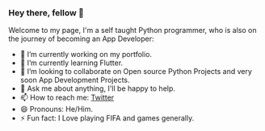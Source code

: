 ### Hey there, fellow  👋


Welcome to my page, I'm a self taught Python programmer, who is also on the journey of becoming an App Developer:

- 🔭 I’m currently working on my portfolio.
- 🌱 I’m currently learning Flutter.
- 👯 I’m looking to collaborate on Open source Python Projects and very soon App Development Projects.
- 💬 Ask me about anything, I'll be happy to help.
- 📫 How to reach me: [Twitter](https://twitter.com/mogbo18)
- 😄 Pronouns: He/Him.
- ⚡ Fun fact: I Love playing FIFA and games generally.

